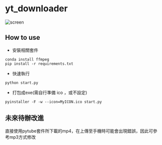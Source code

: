 # yt_downloader

![screen](https://github.com/charlieUWUuwu/yt_downloader/assets/111500816/0e7d1e57-a02b-45ea-ab8f-38215d8e63bb)

## How to use
- 安裝相關套件
```
conda install ffmpeg
pip install -r requirements.txt
```

- 快速執行
```
python start.py
```

- 打包成exe(需自行準備 ico ，或不設定)
```
pyinstaller -F -w --icon=MyICON.ico start.py
```

## 未來待辦改進
直接使用pytube套件所下載的mp4，在上傳至手機時可能會出現錯誤，因此可參考mp3方式修改
